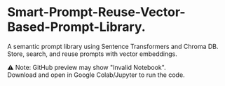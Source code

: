 # Smart-Prompt-Reuse-Vector-Based-Prompt-Library.
A semantic prompt library using Sentence Transformers and Chroma DB. Store, search, and reuse prompts with vector embeddings.



⚠️ Note: GitHub preview may show "Invalid Notebook".  
Download and open in Google Colab/Jupyter to run the code.
